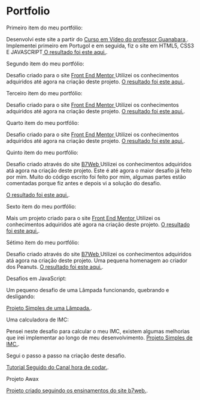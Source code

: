 # Portfolio

Primeiro item do meu portfólio:

Desenvolvi este site a partir do <a href="https://www.youtube.com/playlist?list=PLHz_AreHm4dmSj0MHol_aoNYCSGFqvfXV"> Curso em Vídeo do professor Guanabara </a>.
Implementei primeiro em Portugol e em seguida, fiz o site em HTML5, CSS3 E JAVASCRIPT<a href="https://oewertonlopes.github.io/Portfolio/projeto_calculadora/index.html"> O resultado foi este aqui.</a>.

Segundo item do meu portfólio:

Desafio criado para o site <a href="https://www.frontendmentor.io/"> Front End Mentor </a>
Utilizei os conhecimentos adquiridos até agora na criação deste projeto.
<a href="https://oewertonlopes.github.io/Portfolio/qr-code-component-main/index.html"> O resultado foi este aqui.</a>.

Terceiro item do meu portfólio:

Desafio criado para o site <a href="https://www.frontendmentor.io/"> Front End Mentor </a>
Utilizei os conhecimentos adquiridos até agora na criação deste projeto.
<a href="https://oewertonlopes.github.io/Portfolio/3-column-preview-card-component-main/index.html"> O resultado foi este aqui.</a>.

Quarto item do meu portfólio:

Desafio criado para o site <a href="https://www.frontendmentor.io/"> Front End Mentor </a>
Utilizei os conhecimentos adquiridos até agora na criação deste projeto.
<a href="https://oewertonlopes.github.io/Portfolio/stats-preview-card-component-main/index.html"> O resultado foi este aqui.</a>.

Quinto item do meu portfólio:

Desafio criado através do site <a href="https://www.b7web.com.br"> B7Web </a>
Utilizei os conhecimentos adquiridos atá agora na criação deste projeto.
Este é até agora o maior desafio já feito por mim.
Muito do código escrito foi feito por mim, algumas partes estão comentadas porque fiz antes e depois vi a solução do desafio.

<a href="https://oewertonlopes.github.io/Portfolio/Projeto_MediCenter/index.html"> O resultado foi este aqui.</a>.

Sexto item do meu portfólio:

Mais um projeto criado para o site <a href="https://www.frontendmentor.io/"> Front End Mentor </a>
Utilizei os conhecimentos adquiridos até agora na criação deste projeto.
<a href="https://oewertonlopes.github.io/Portfolio/huddle-landing-page-with-single-introductory-section-master/index.html"> O resultado foi este aqui.</a>.

Sétimo item do meu portfólio:

Desafio criado através do site <a href="https://www.b7web.com.br"> B7Web </a>
Utilizei os conhecimentos adquiridos atá agora na criação deste projeto.
Uma pequena homenagem ao criador dos Peanuts.
<a href="https://oewertonlopes.github.io/Portfolio/Projeto_Homenagem/index.html"> O resultado foi este aqui.</a>.

Desafios em JavaScript:

Um pequeno desafio de uma Lâmpada funcionando, quebrando e desligando:

<a href="https://oewertonlopes.github.io/Portfolio/Lampada/index.html"> Projeto Simples de uma Lâmpada.</a>.

Uma calculadora de IMC:

Pensei neste desafio para calcular o meu IMC, existem algumas melhorias que irei implementar ao longo de meu desenvolvimento.
<a href="https://oewertonlopes.github.io/Portfolio/calculadora_imc/index.html"> Projeto Simples de IMC.</a>.

Segui o passo a passo na criação deste desafio.

<a href="https://oewertonlopes.github.io/Portfolio/AutoCompletarEndereco/index.html"> Tutorial Seguido do Canal hora de codar.</a>.

Projeto Awax

<a href="https://oewertonlopes.github.io/Portfolio/projeto_awax/index.html"> Projeto criado seguindo os ensinamentos do site b7web.</a>.
